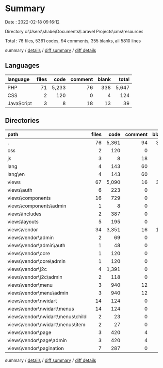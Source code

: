 # Summary

Date : 2022-02-18 09:16:12

Directory c:\Users\shabe\Documents\Laravel Projects\cms\resources

Total : 76 files,  5361 codes, 94 comments, 355 blanks, all 5810 lines

summary / [details](details.md) / [diff summary](diff.md) / [diff details](diff-details.md)

## Languages
| language | files | code | comment | blank | total |
| :--- | ---: | ---: | ---: | ---: | ---: |
| PHP | 71 | 5,233 | 76 | 338 | 5,647 |
| CSS | 2 | 120 | 0 | 4 | 124 |
| JavaScript | 3 | 8 | 18 | 13 | 39 |

## Directories
| path | files | code | comment | blank | total |
| :--- | ---: | ---: | ---: | ---: | ---: |
| . | 76 | 5,361 | 94 | 355 | 5,810 |
| css | 2 | 120 | 0 | 4 | 124 |
| js | 3 | 8 | 18 | 13 | 39 |
| lang | 4 | 143 | 60 | 24 | 227 |
| lang\en | 4 | 143 | 60 | 24 | 227 |
| views | 67 | 5,090 | 16 | 314 | 5,420 |
| views\auth | 6 | 223 | 0 | 57 | 280 |
| views\components | 16 | 729 | 0 | 30 | 759 |
| views\components\admin | 1 | 8 | 0 | 2 | 10 |
| views\includes | 2 | 387 | 0 | 63 | 450 |
| views\layouts | 5 | 195 | 0 | 33 | 228 |
| views\vendor | 34 | 3,351 | 16 | 125 | 3,492 |
| views\vendor\admin | 2 | 69 | 0 | 12 | 81 |
| views\vendor\admin\auth | 1 | 48 | 0 | 11 | 59 |
| views\vendor\core | 1 | 120 | 0 | 2 | 122 |
| views\vendor\core\admin | 1 | 120 | 0 | 2 | 122 |
| views\vendor\j2c | 4 | 1,391 | 0 | 24 | 1,415 |
| views\vendor\j2c\admin | 2 | 118 | 0 | 2 | 120 |
| views\vendor\menu | 3 | 940 | 12 | 29 | 981 |
| views\vendor\menu\admin | 3 | 940 | 12 | 29 | 981 |
| views\vendor\nwidart | 14 | 124 | 0 | 20 | 144 |
| views\vendor\nwidart\menus | 14 | 124 | 0 | 20 | 144 |
| views\vendor\nwidart\menus\child | 2 | 23 | 0 | 2 | 25 |
| views\vendor\nwidart\menus\item | 2 | 27 | 0 | 2 | 29 |
| views\vendor\page | 3 | 420 | 4 | 13 | 437 |
| views\vendor\page\admin | 3 | 420 | 4 | 13 | 437 |
| views\vendor\pagination | 7 | 287 | 0 | 25 | 312 |

summary / [details](details.md) / [diff summary](diff.md) / [diff details](diff-details.md)